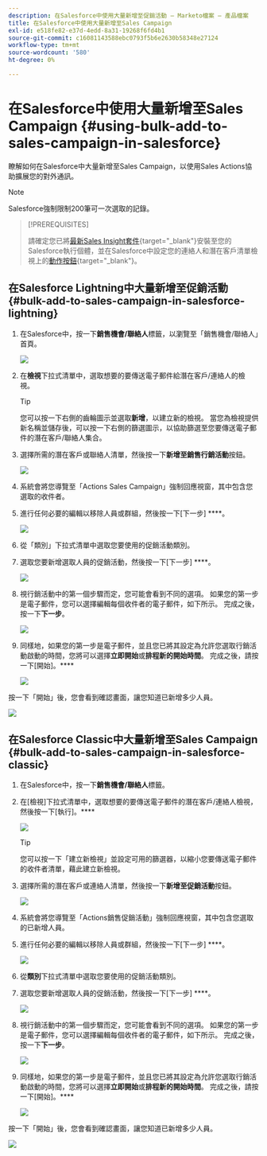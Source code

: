 ```yaml
---
description: 在Salesforce中使用大量新增至促銷活動 — Marketo檔案 — 產品檔案
title: 在Salesforce中使用大量新增至Sales Campaign
exl-id: e518fe82-e37d-4edd-8a31-19268f6fd4b1
source-git-commit: c16081143588ebc0793f5b6e2630b58348e27124
workflow-type: tm+mt
source-wordcount: '580'
ht-degree: 0%

---
```


# 在Salesforce中使用大量新增至Sales Campaign {#using-bulk-add-to-sales-campaign-in-salesforce}

瞭解如何在Salesforce中大量新增至Sales Campaign，以使用Sales Actions協助擴展您的對外通訊。

>[!NOTE]
>
>Salesforce強制限制200筆可一次選取的記錄。

>[!PREREQUISITES]
>
>請確定您已將[最新Sales Insight套件](/help/marketo/product-docs/marketo-sales-insight/msi-for-salesforce/upgrading/upgrading-your-msi-package.md){target="_blank"}安裝至您的Salesforce執行個體，並在Salesforce中設定您的連絡人和潛在客戶清單檢視上的[動作按鈕](/help/marketo/product-docs/marketo-sales-insight/actions/crm/salesforce-package-configuration/add-action-buttons-to-salesforce-list-view.md){target="_blank"}。

## 在Salesforce Lightning中大量新增至促銷活動 {#bulk-add-to-sales-campaign-in-salesforce-lightning}

1. 在Salesforce中，按一下&#x200B;**銷售機會/聯絡人**&#x200B;標籤，以瀏覽至「銷售機會/聯絡人」首頁。

   ![](assets/using-bulk-add-to-sales-campaign-in-salesforce-1.png)

1. 在&#x200B;**檢視**&#x200B;下拉式清單中，選取想要的要傳送電子郵件給潛在客戶/連絡人的檢視。

   >[!TIP]
   >
   >您可以按一下右側的齒輪圖示並選取&#x200B;**新增**，以建立新的檢視。 當您為檢視提供新名稱並儲存後，可以按一下右側的篩選圖示，以協助篩選至您要傳送電子郵件的潛在客戶/聯絡人集合。

1. 選擇所需的潛在客戶或聯絡人清單，然後按一下&#x200B;**新增至銷售行銷活動**&#x200B;按鈕。

   ![](assets/using-bulk-add-to-sales-campaign-in-salesforce-2.png)

1. 系統會將您導覽至「Actions Sales Campaign」強制回應視窗，其中包含您選取的收件者。

1. 進行任何必要的編輯以移除人員或群組，然後按一下[下一步] ****。

   ![](assets/using-bulk-add-to-sales-campaign-in-salesforce-3.png)

1. 從「類別」下拉式清單中選取您要使用的促銷活動類別。

1. 選取您要新增選取人員的促銷活動，然後按一下[下一步] ****。

   ![](assets/using-bulk-add-to-sales-campaign-in-salesforce-4.png)

1. 視行銷活動中的第一個步驟而定，您可能會看到不同的選項。 如果您的第一步是電子郵件，您可以選擇編輯每個收件者的電子郵件，如下所示。 完成之後，按一下&#x200B;**下一步**。

   ![](assets/using-bulk-add-to-sales-campaign-in-salesforce-5.png)

1. 同樣地，如果您的第一步是電子郵件，並且您已將其設定為允許您選取行銷活動啟動的時間，您將可以選擇&#x200B;**立即開始**&#x200B;或&#x200B;**排程新的開始時間**。 完成之後，請按一下[開始]。****

   ![](assets/using-bulk-add-to-sales-campaign-in-salesforce-6.png)

按一下「開始」後，您會看到確認畫面，讓您知道已新增多少人員。

![](assets/using-bulk-add-to-sales-campaign-in-salesforce-7.png)

## 在Salesforce Classic中大量新增至Sales Campaign {#bulk-add-to-sales-campaign-in-salesforce-classic}

1. 在Salesforce中，按一下&#x200B;**銷售機會/聯絡人**&#x200B;標籤。

1. 在[檢視]下拉式清單中，選取想要的要傳送電子郵件的潛在客戶/連絡人檢視，然後按一下[執行]。****

   ![](assets/using-bulk-add-to-sales-campaign-in-salesforce-8.png)

   >[!TIP]
   >
   >您可以按一下「建立新檢視」並設定可用的篩選器，以縮小您要傳送電子郵件的收件者清單，藉此建立新檢視。

1. 選擇所需的潛在客戶或連絡人清單，然後按一下&#x200B;**新增至促銷活動**&#x200B;按鈕。

   ![](assets/using-bulk-add-to-sales-campaign-in-salesforce-9.png)

1. 系統會將您導覽至「Actions銷售促銷活動」強制回應視窗，其中包含您選取的已新增人員。

1. 進行任何必要的編輯以移除人員或群組，然後按一下[下一步] ****。

   ![](assets/using-bulk-add-to-sales-campaign-in-salesforce-10.png)

1. 從&#x200B;**類別**&#x200B;下拉式清單中選取您要使用的促銷活動類別。

1. 選取您要新增選取人員的促銷活動，然後按一下[下一步] ****。

   ![](assets/using-bulk-add-to-sales-campaign-in-salesforce-11.png)

1. 視行銷活動中的第一個步驟而定，您可能會看到不同的選項。 如果您的第一步是電子郵件，您可以選擇編輯每個收件者的電子郵件，如下所示。 完成之後，按一下&#x200B;**下一步**。

   ![](assets/using-bulk-add-to-sales-campaign-in-salesforce-12.png)

1. 同樣地，如果您的第一步是電子郵件，並且您已將其設定為允許您選取行銷活動啟動的時間，您將可以選擇&#x200B;**立即開始**&#x200B;或&#x200B;**排程新的開始時間**。 完成之後，請按一下[開始]。****

   ![](assets/using-bulk-add-to-sales-campaign-in-salesforce-13.png)

按一下「開始」後，您會看到確認畫面，讓您知道已新增多少人員。

![](assets/using-bulk-add-to-sales-campaign-in-salesforce-14.png)
